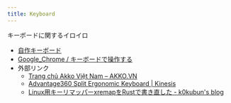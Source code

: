 ```yaml
---
title: Keyboard
---
```


キーボードに関するイロイロ

- [自作キーボード](DIY/index.md)
- [Google_Chrome / キーボードで操作する](../browser/Google_Chrome/キーボードで操作する/index.md)
- 外部リンク
  - [Trang chủ Akko Việt Nam – AKKO\.VN](https://akko.vn/)
  - [Advantage360 Split Ergonomic Keyboard \| Kinesis](https://kinesis-ergo.com/keyboards/advantage360/)
  - [Linux用キーリマッパーxremapをRustで書き直した \- k0kubun's blog](https://k0kubun.hatenablog.com/entry/xremap)
